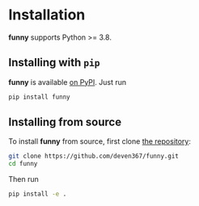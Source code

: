 Installation
============

**funny** supports Python >= 3.8.

## Installing with `pip`

**funny** is available [on PyPI](https://pypi.org/project/funny/). Just run

```bash
pip install funny
```

## Installing from source

To install **funny** from source, first clone [the repository](https://github.com/deven367/funny):

```bash
git clone https://github.com/deven367/funny.git
cd funny
```

Then run

```bash
pip install -e .
```
